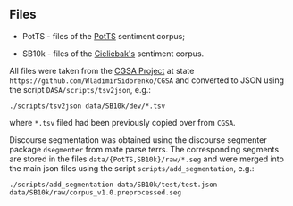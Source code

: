 Files
-----

* PotTS - files of the
  [PotTS](https://github.com/WladimirSidorenko/PotTS) sentiment
  corpus;

* SB10k - files of the
  [Cieliebak's](http://aclweb.org/anthology/W17-1106) sentiment
  corpus.

All files were taken from the [CGSA
Project](https://github.com/WladimirSidorenko/CGSA) at state
`https://github.com/WladimirSidorenko/CGSA` and converted to JSON
using the script `DASA/scripts/tsv2json`, e.g.:

```shell
./scripts/tsv2json data/SB10k/dev/*.tsv
```

where `*.tsv` filed had been previously copied over from `CGSA`.

Discourse segmentation was obtained using the discourse segmenter
package `dsegmenter` from mate parse terrs.  The corresponding
segments are stored in the files `data/{PotTS,SB10k}/raw/*.seg` and
were merged into the main json files using the script
`scripts/add_segmentation`, e.g.:

```shell
./scripts/add_segmentation data/SB10k/test/test.json data/SB10k/raw/corpus_v1.0.preprocessed.seg
```
